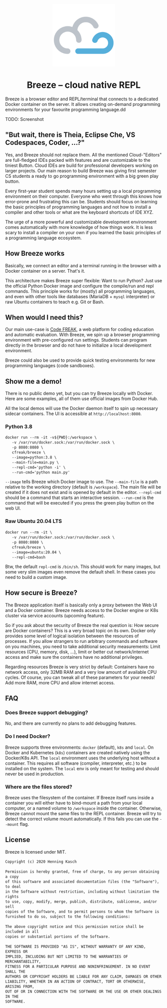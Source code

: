 <div align="center"><img src="./frontend/packages/app/public/breeze-logo-square.svg" width="200" height="200" />
<h1>Breeze – cloud native REPL</h1>
</div>

Breeze is a browser editor and REPL/terminal that connects to a dedicated Docker container on the server. It allows creating on-demand programming environments for your favourite programming language.dd

TODO: Screenshot

## "But wait, there is Theia, Eclipse Che, VS Codespaces, Coder, …?"
Yes, and Breeze should not replace them. All the mentioned Cloud-"Editors" are full-fledged IDEs packed with features and are customizable to the tiniest Button. Cloud IDEs are build for professional developers working on larger projects. Our main reason to build Breeze was giving first semester CS students a ready to go programming environment with a big green play button. 

Every first-year student spends many hours setting up a local programming environment on their computer. Everyone who went through this knows how error-prone and frustrating this can be. Students should focus on learning the basic principles of programming languages and not how to install a compiler and other tools or what are the keyboard shortcuts of IDE XYZ.

The urge of a more powerful and customizable development environment comes automatically with more knowledge of how things work. It is less scary to install a compiler on your own if you learned the basic principles of a programming language ecosystem.

## How Breeze works
Basically, we connect an editor and a terminal running in the browser with a Docker container on a server. That's it.

This architecture makes Breeze super flexible: Want to run Python? Just use the official Python Docker image and configure the compile/run and repl commands. This principle works for (mostly) all programming languages, and even with other tools like databases (MariaDB + `mysql` interpreter) or raw Ubuntu containers to teach e.g. Git or Bash.

## When would I need this?
Our main use-case is [Code FREAK](https://github.com/codefreak/codefreak), a web platform for coding education and automatic evaluation. With Breeze, we spin up a browser programming environment with pre-configured run settings. Students can program directly in the browser and do not have to initialize a local development environment.

Breeze could also be used to provide quick testing environments for new programming languages (code sandboxes).

## Show me a demo!
There is no public demo yet, but you can try Breeze locally with Docker. Here are some examples, all of them use official images from Docker Hub.

All the local demos will use the Docker daemon itself to spin up necessary sidecar containers. The UI is accessible
at `http://localhost:8080`.

### Python 3.8
```shell script
docker run --rm -it -v${PWD}:/workspace \
   -v /var/run/docker.sock:/var/run/docker.sock \
   -p 8080:8080 \
   cfreak/breeze \
   --image=python:3.8 \
   --main-file=main.py \
   --repl-cmd='python -i' \
   --run-cmd='python main.py'
```
`--image` tells Breeze which Docker image to use. The `--main-file` is a path relative to the working directory (default is `/workspace`). The main file will be created if it does not exist and is opened by default in the editor. `--repl-cmd` should be a command that starts an interactive session. `--run-cmd` is the command that will be executed if you press the green play button on the web UI. 

### Raw Ubuntu 20.04 LTS
```shell script
docker run --rm -it \
   -v /var/run/docker.sock:/var/run/docker.sock \
   -p 8080:8080 \
   cfreak/breeze \
   --image=ubuntu:20.04 \
   --repl-cmd=bash
```
Btw, the default `repl-cmd` is `/bin/sh`. This should work for many images, but some very slim images even remove the default shell. In these cases you need to build a custom image.

## How secure is Breeze?
The Breeze application itself is basically only a proxy between the Web UI and a Docker container. Breeze needs access to the Docker engine or K8s cluster via service accounts (upcoming feature). 

So if you ask about the security of Breeze the real question is: How secure are Docker containers? This is a very broad topic on its own. Docker only provides some level of logical isolation between the resources of processes. If you allow strangers to run arbitrary commands and software on you machines, you need to take additional security measurements: Limit resources (CPU, memory, disk, …), limit or better cut network/internet access and make sure the containers have no additional privileges.

Regarding resources Breeze is very strict by default: Containers have no network access, only 32MB RAM and a very low amount of available CPU cycles. Of course, you can tweak all of these parameters for your needs! Add more RAM, more CPU and allow internet access.

## FAQ
### Does Breeze support debugging?
No, and there are currently no plans to add debugging features.

### Do I need Docker?
Breeze supports three environments: `docker` (default), `k8s` and `local`. On Docker and Kubernetes (`k8s`) containers are created natively using the Docker/K8s API. The `local` environment uses the underlying host without a container. This requires all software (compiler, interpreter, etc.) to be installed on the system. The `local` env is only meant for testing and should never be used in production.

### Where are the files stored?
Breeze uses the filesystem of the container. If Breeze itself runs inside a container you will either have to bind-mount a path from your local computer, or a named volume to `/workspace` inside the container. Otherwise, Breeze cannot mount the same files to the REPL container. Breeze will try to detect the correct volume mount automatically. If this fails you can use the `--mount` flag.

## License
Breeze is licensed under MIT.

```
Copyright (c) 2020 Henning Kasch

Permission is hereby granted, free of charge, to any person obtaining a copy
of this software and associated documentation files (the "Software"), to deal
in the Software without restriction, including without limitation the rights
to use, copy, modify, merge, publish, distribute, sublicense, and/or sell
copies of the Software, and to permit persons to whom the Software is
furnished to do so, subject to the following conditions:

The above copyright notice and this permission notice shall be included in all
copies or substantial portions of the Software.

THE SOFTWARE IS PROVIDED "AS IS", WITHOUT WARRANTY OF ANY KIND, EXPRESS OR
IMPLIED, INCLUDING BUT NOT LIMITED TO THE WARRANTIES OF MERCHANTABILITY,
FITNESS FOR A PARTICULAR PURPOSE AND NONINFRINGEMENT. IN NO EVENT SHALL THE
AUTHORS OR COPYRIGHT HOLDERS BE LIABLE FOR ANY CLAIM, DAMAGES OR OTHER
LIABILITY, WHETHER IN AN ACTION OF CONTRACT, TORT OR OTHERWISE, ARISING FROM,
OUT OF OR IN CONNECTION WITH THE SOFTWARE OR THE USE OR OTHER DEALINGS IN THE
SOFTWARE.
```